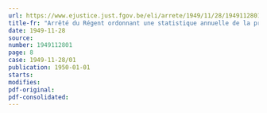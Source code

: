```yaml
---
url: https://www.ejustice.just.fgov.be/eli/arrete/1949/11/28/1949112801/justel
title-fr: "Arrêté du Régent ordonnant une statistique annuelle de la production dans l'industrie de la terre cuite"
date: 1949-11-28
source:
number: 1949112801
page: 8
case: 1949-11-28/01
publication: 1950-01-01
starts:
modifies:
pdf-original:
pdf-consolidated:
---
```


